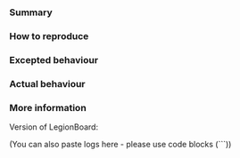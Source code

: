 ### Summary



### How to reproduce



### Excepted behaviour



### Actual behaviour



### More information

Version of LegionBoard:

(You can also paste logs here - please use code blocks (```))
